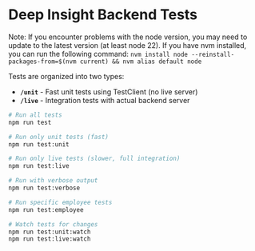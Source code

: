 # Deep Insight Backend Tests

Note: If you encounter problems with the node version, you may need to update to the latest version (at least node 22). If you have nvm installed, you can run the following command:
`nvm install node --reinstall-packages-from=$(nvm current) && nvm alias default node`

Tests are organized into two types:
- **`/unit`** - Fast unit tests using TestClient (no live server)
- **`/live`** - Integration tests with actual backend server

```bash
# Run all tests
npm run test

# Run only unit tests (fast)
npm run test:unit

# Run only live tests (slower, full integration)
npm run test:live

# Run with verbose output
npm run test:verbose

# Run specific employee tests
npm run test:employee

# Watch tests for changes
npm run test:unit:watch
npm run test:live:watch
```
